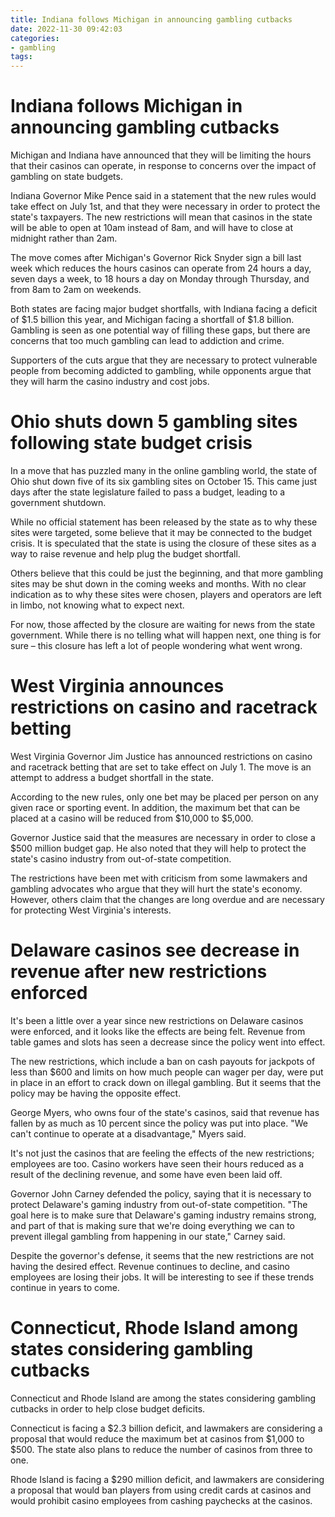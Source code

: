 ```yaml
---
title: Indiana follows Michigan in announcing gambling cutbacks
date: 2022-11-30 09:42:03
categories:
- gambling
tags:
---
```



#  Indiana follows Michigan in announcing gambling cutbacks

Michigan and Indiana have announced that they will be limiting the hours that their casinos can operate, in response to concerns over the impact of gambling on state budgets.

Indiana Governor Mike Pence said in a statement that the new rules would take effect on July 1st, and that they were necessary in order to protect the state's taxpayers. The new restrictions will mean that casinos in the state will be able to open at 10am instead of 8am, and will have to close at midnight rather than 2am.

The move comes after Michigan's Governor Rick Snyder sign a bill last week which reduces the hours casinos can operate from 24 hours a day, seven days a week, to 18 hours a day on Monday through Thursday, and from 8am to 2am on weekends.

Both states are facing major budget shortfalls, with Indiana facing a deficit of $1.5 billion this year, and Michigan facing a shortfall of $1.8 billion. Gambling is seen as one potential way of filling these gaps, but there are concerns that too much gambling can lead to addiction and crime.

Supporters of the cuts argue that they are necessary to protect vulnerable people from becoming addicted to gambling, while opponents argue that they will harm the casino industry and cost jobs.

#  Ohio shuts down 5 gambling sites following state budget crisis

In a move that has puzzled many in the online gambling world, the state of Ohio shut down five of its six gambling sites on October 15. This came just days after the state legislature failed to pass a budget, leading to a government shutdown.

While no official statement has been released by the state as to why these sites were targeted, some believe that it may be connected to the budget crisis. It is speculated that the state is using the closure of these sites as a way to raise revenue and help plug the budget shortfall.

Others believe that this could be just the beginning, and that more gambling sites may be shut down in the coming weeks and months. With no clear indication as to why these sites were chosen, players and operators are left in limbo, not knowing what to expect next.

For now, those affected by the closure are waiting for news from the state government. While there is no telling what will happen next, one thing is for sure – this closure has left a lot of people wondering what went wrong.

#  West Virginia announces restrictions on casino and racetrack betting

West Virginia Governor Jim Justice has announced restrictions on casino and racetrack betting that are set to take effect on July 1. The move is an attempt to address a budget shortfall in the state.

According to the new rules, only one bet may be placed per person on any given race or sporting event. In addition, the maximum bet that can be placed at a casino will be reduced from $10,000 to $5,000.

Governor Justice said that the measures are necessary in order to close a $500 million budget gap. He also noted that they will help to protect the state's casino industry from out-of-state competition.

The restrictions have been met with criticism from some lawmakers and gambling advocates who argue that they will hurt the state's economy. However, others claim that the changes are long overdue and are necessary for protecting West Virginia's interests.

#  Delaware casinos see decrease in revenue after new restrictions enforced

It's been a little over a year since new restrictions on Delaware casinos were enforced, and it looks like the effects are being felt. Revenue from table games and slots has seen a decrease since the policy went into effect.

The new restrictions, which include a ban on cash payouts for jackpots of less than $600 and limits on how much people can wager per day, were put in place in an effort to crack down on illegal gambling. But it seems that the policy may be having the opposite effect.

George Myers, who owns four of the state's casinos, said that revenue has fallen by as much as 10 percent since the policy was put into place. "We can't continue to operate at a disadvantage," Myers said.

It's not just the casinos that are feeling the effects of the new restrictions; employees are too. Casino workers have seen their hours reduced as a result of the declining revenue, and some have even been laid off.

Governor John Carney defended the policy, saying that it is necessary to protect Delaware's gaming industry from out-of-state competition. "The goal here is to make sure that Delaware's gaming industry remains strong, and part of that is making sure that we're doing everything we can to prevent illegal gambling from happening in our state," Carney said.

Despite the governor's defense, it seems that the new restrictions are not having the desired effect. Revenue continues to decline, and casino employees are losing their jobs. It will be interesting to see if these trends continue in years to come.

#  Connecticut, Rhode Island among states considering gambling cutbacks

Connecticut and Rhode Island are among the states considering gambling cutbacks in order to help close budget deficits.

Connecticut is facing a $2.3 billion deficit, and lawmakers are considering a proposal that would reduce the maximum bet at casinos from $1,000 to $500. The state also plans to reduce the number of casinos from three to one.

Rhode Island is facing a $290 million deficit, and lawmakers are considering a proposal that would ban players from using credit cards at casinos and would prohibit casino employees from cashing paychecks at the casinos.